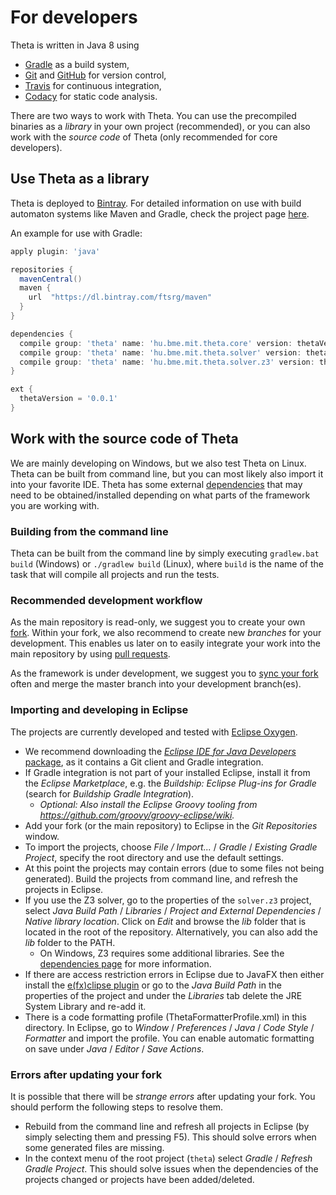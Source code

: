 # For developers

Theta is written in Java 8 using
* [Gradle](https://gradle.org/) as a build system,
* [Git](https://git-scm.com/) and [GitHub](https://github.com/FTSRG/theta) for version control,
* [Travis](https://travis-ci.org/FTSRG/theta) for continuous integration,
* [Codacy](https://www.codacy.com/app/FTSRG/theta/dashboard) for static code analysis.

There are two ways to work with Theta. You can use the precompiled binaries as a _library_ in your own project (recommended), or you can also work with the _source code_ of Theta (only recommended for core developers).

## Use Theta as a library

Theta is deployed to [Bintray](https://bintray.com/ftsrg/maven/theta). For detailed information on use with build automaton systems like Maven and Gradle, check the project page [here](https://bintray.com/ftsrg/maven/theta).

An example for use with Gradle:

```gradle
apply plugin: 'java'

repositories {
  mavenCentral()
  maven {
    url  "https://dl.bintray.com/ftsrg/maven" 
  }
}

dependencies {
  compile group: 'theta' name: 'hu.bme.mit.theta.core' version: thetaVersion
  compile group: 'theta' name: 'hu.bme.mit.theta.solver' version: thetaVersion
  compile group: 'theta' name: 'hu.bme.mit.theta.solver.z3' version: thetaVersion
}

ext {
  thetaVersion = '0.0.1'
}
```

## Work with the source code of Theta

We are mainly developing on Windows, but we also test Theta on Linux. Theta can be built from command line, but you can most likely also import it into your favorite IDE. Theta has some external [dependencies](Dependencies.md) that may need to be obtained/installed depending on what parts of the framework you are working with.

### Building from the command line

Theta can be built from the command line by simply executing `gradlew.bat build` (Windows) or `./gradlew build` (Linux), where `build` is the name of the task that will compile all projects and run the tests.

### Recommended development workflow

As the main repository is read-only, we suggest you to create your own [fork](https://help.github.com/articles/fork-a-repo/). Within your fork, we also recommend to create new _branches_ for your development. This enables us later on to easily integrate your work into the main repository by using [pull requests](https://help.github.com/articles/about-pull-requests/).

As the framework is under development, we suggest you to [sync your fork](https://help.github.com/articles/syncing-a-fork/) often and merge the master branch into your development branch(es).

### Importing and developing in Eclipse

The projects are currently developed and tested with [Eclipse Oxygen](https://www.eclipse.org/oxygen/).
* We recommend downloading the [_Eclipse IDE for Java Developers_ package](https://www.eclipse.org/downloads/eclipse-packages/), as it contains a Git client and Gradle integration.
* If Gradle integration is not part of your installed Eclipse, install it from the _Eclipse Marketplace_, e.g. the _Buildship: Eclipse Plug-ins for Gradle_ (search for _Buildship Gradle Integration_).
  * _Optional: Also install the Eclipse Groovy tooling from <https://github.com/groovy/groovy-eclipse/wiki>._
* Add your fork (or the main repository) to Eclipse in the _Git Repositories_ window.
* To import the projects, choose _File / Import..._ / _Gradle_ / _Existing Gradle Project_, specify the root directory and use the default settings.
* At this point the projects may contain errors (due to some files not being generated). Build the projects from command line, and refresh the projects in Eclipse.
* If you use the Z3 solver, go to the properties of the `solver.z3` project, select _Java Build Path_ / _Libraries_ / _Project and External Dependencies_ / _Native library location_. Click on _Edit_ and browse the _lib_ folder that is located in the root of the repository. Alternatively, you can also add the _lib_ folder to the PATH.
  * On Windows, Z3 requires some additional libraries. See the [dependencies page](Dependencies.md) for more information.
* If there are access restriction errors in Eclipse due to JavaFX then either install the [e(fx)clipse plugin](http://www.eclipse.org/efxclipse) or go to the _Java Build Path_ in the properties of the project and under the _Libraries_ tab delete the JRE System Library and re-add it.
* There is a code formatting profile (ThetaFormatterProfile.xml) in this directory. In Eclipse, go to _Window_ / _Preferences_ / _Java_ / _Code Style_ / _Formatter_ and import the profile. You can enable automatic formatting on save under _Java_ / _Editor_ / _Save Actions_.

### Errors after updating your fork

It is possible that there will be _strange errors_ after updating your fork. You should perform the following steps to resolve them.

* Rebuild from the command line and refresh all projects in Eclipse (by simply selecting them and pressing F5). This should solve errors when some generated files are missing.
* In the context menu of the root project (`theta`) select _Gradle_ / _Refresh Gradle Project_. This should solve issues when the dependencies of the projects changed or projects have been added/deleted.
